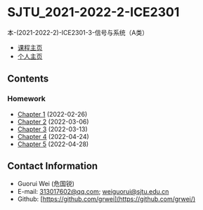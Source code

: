 # SJTU_2021-2022-2-ICE2301

本-(2021-2022-2)-ICE2301-3-信号与系统（A类）

- [课程主页](https://grwei.github.io/SJTU_2021-2022-2_ICE2301/)
- [个人主页](https://grwei.github.io/)

## Contents

### Homework

- [Chapter 1](hw\ch1_危国锐_516021910080.pdf) (2022-02-26)
- [Chapter 2](hw\ch2_危国锐_516021910080.pdf) (2022-03-06)
- [Chapter 3](hw\ch3_危国锐_516021910080.pdf) (2022-03-13)
- [Chapter 4](hw\ch4\ch4_危国锐_516021910080.pdf) (2022-04-24)
- [Chapter 5](hw\ch5_危国锐_516021910080.pdf) (2022-04-28)

## Contact Information

- Guorui Wei (危国锐)
- E-mail: 313017602@qq.com; weiguorui@sjtu.edu.cn
- Github: [https://github.com/grwei](https://github.com/grwei/)
